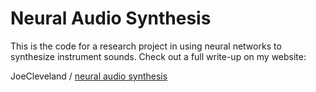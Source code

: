 # Neural Audio Synthesis

This is the code for a research project in using neural networks to synthesize instrument sounds.
Check out a full write-up on my website:

JoeCleveland / [neural audio synthesis](https://joecleveland.github.io/projects/nsm.html)

